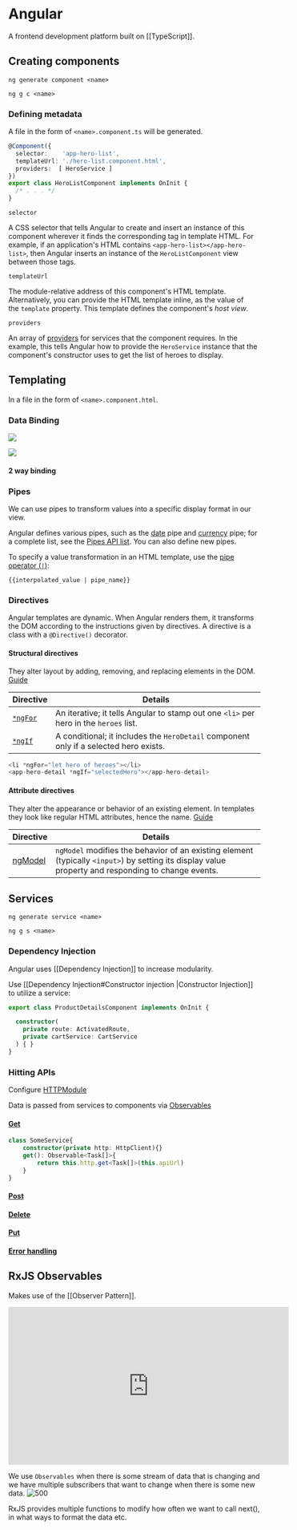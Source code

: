 # Angular
A frontend development platform built on [[TypeScript]].

## Creating components
```console
ng generate component <name>

ng g c <name>
```

### Defining metadata
A file in the form of `<name>.component.ts` will be generated.

```typescript
@Component({
  selector:    'app-hero-list',
  templateUrl: './hero-list.component.html',
  providers:  [ HeroService ]
})
export class HeroListComponent implements OnInit {
  /* . . . */
}
```

`selector`

A CSS selector that tells Angular to create and insert an instance of this component wherever it finds the corresponding tag in template HTML. For example, if an application's HTML contains `<app-hero-list></app-hero-list>`, then Angular inserts an instance of the `HeroListComponent` view between those tags.

`templateUrl`

The module-relative address of this component's HTML template. Alternatively, you can provide the HTML template inline, as the value of the `template` property. This template defines the component's _host view_.

`providers`

An array of [providers](https://angular.io/guide/glossary#provider) for services that the component requires. In the example, this tells Angular how to provide the `HeroService` instance that the component's constructor uses to get the list of heroes to display.


## Templating
In a file in the form of `<name>.component.html`.

### Data Binding
![](https://i.imgur.com/emwdOkY.png)

![](https://i.imgur.com/D3fnw4j.png)

#### 2 way binding


### Pipes
We can use pipes to transform values into a specific display format in our view. 

Angular defines various pipes, such as the [date](https://angular.io/api/common/DatePipe) pipe and [currency](https://angular.io/api/common/CurrencyPipe) pipe; for a complete list, see the [Pipes API list](https://angular.io/api?type=pipe). You can also define new pipes.

To specify a value transformation in an HTML template, use the [pipe operator (`|`)](https://angular.io/guide/pipes): 
```
{{interpolated_value | pipe_name}}
```

### Directives
Angular templates are dynamic. When Angular renders them, it transforms the DOM according to the instructions given by directives. A directive is a class with a ``@Directive()`` decorator.

#### Structural directives
They alter layout by adding, removing, and replacing elements in the DOM. [Guide]()

| Directive                                                      | Details                                                                               |
| -------------------------------------------------------------- | ------------------------------------------------------------------------------------- |
| [`*ngFor`](https://angular.io/guide/built-in-directives#ngFor) | An iterative; it tells Angular to stamp out one `<li>` per hero in the `heroes` list. |
|[`*ngIf`](https://angular.io/guide/built-in-directives#ngIf)                                                                |A conditional; it includes the `HeroDetail` component only if a selected hero exists.|                                                                                       |

```typescript
<li *ngFor="let hero of heroes"></li>
<app-hero-detail *ngIf="selectedHero"></app-hero-detail>
```

#### Attribute directives
They alter the appearance or behavior of an existing element. In templates they look like regular HTML attributes, hence the name. [Guide](https://angular.io/guide/attribute-directives)

| Directive | Details |
| --------- | ------- |
| [ngModel](https://angular.io/api/forms/NgModel) | `ngModel` modifies the behavior of an existing element (typically `<input>`) by setting its display value property and responding to change events.        |



## Services
```
ng generate service <name>

ng g s <name>
```

### Dependency Injection
Angular uses [[Dependency Injection]] to increase modularity.

Use [[Dependency Injection#Constructor injection |Constructor Injection]] to utilize a service:
```typescript
export class ProductDetailsComponent implements OnInit {

  constructor(
    private route: ActivatedRoute,
    private cartService: CartService
  ) { }
}
```

### Hitting APIs
Configure [HTTPModule](https://angular.io/start/start-data#configure-appmodule-to-use-httpclient)

Data is passed from services to components via [Observables](https://angular.io/guide/observables)
#### [Get](https://angular.io/guide/http#requesting-data-from-a-server)
```typescript
class SomeService{
	constructor(private http: HttpClient){}
	get(): Observable<Task[]>{
		return this.http.get<Task[]>(this.apiUrl)
	}
}
```
#### [Post](https://angular.io/guide/http#making-a-post-request)
#### [Delete](https://angular.io/guide/http#making-a-delete-request)
#### [Put](https://angular.io/guide/http#making-a-put-request)
#### [Error handling](https://angular.io/guide/http#handling-request-errors)

## RxJS Observables
Makes use of the [[Observer Pattern]].

<iframe width="560" height="315" src="https://www.youtube.com/embed/T9wOu11uU6U" title="YouTube video player" frameborder="0" allow="accelerometer; autoplay; clipboard-write; encrypted-media; gyroscope; picture-in-picture" allowfullscreen></iframe>

We use `Observables` when there is some stream of data that is changing and we have multiple subscribers that want to change when there is some new data.
![500](https://i.imgur.com/aoiTL89.png)

RxJS provides multiple functions to modify how often we want to call next(), in what ways to format the data etc. 
